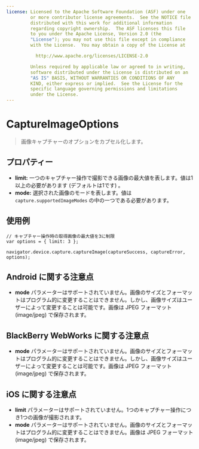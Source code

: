 ```yaml
---
license: Licensed to the Apache Software Foundation (ASF) under one
         or more contributor license agreements.  See the NOTICE file
         distributed with this work for additional information
         regarding copyright ownership.  The ASF licenses this file
         to you under the Apache License, Version 2.0 (the
         "License"); you may not use this file except in compliance
         with the License.  You may obtain a copy of the License at

           http://www.apache.org/licenses/LICENSE-2.0

         Unless required by applicable law or agreed to in writing,
         software distributed under the License is distributed on an
         "AS IS" BASIS, WITHOUT WARRANTIES OR CONDITIONS OF ANY
         KIND, either express or implied.  See the License for the
         specific language governing permissions and limitations
         under the License.
---
```


CaptureImageOptions
===================

> 画像キャプチャーのオプションをカプセル化します。

プロパティー
----------

- __limit:__ 一つのキャプチャー操作で撮影できる画像の最大値を表します。値は1以上の必要があります (デフォルトは1です) 。
- __mode:__ 選択された画像のモードを表します。値は `capture.supportedImageModes` の中の一つである必要があります。

使用例
-------------

    // キャプチャー操作時の取得画像の最大値を3に制限
    var options = { limit: 3 };

    navigator.device.capture.captureImage(captureSuccess, captureError, options);

Android に関する注意点
--------------

- __mode__ パラメーターはサポートされていません。画像のサイズとフォーマットはプログラム的に変更することはできません。しかし、画像サイズはユーザーによって変更することは可能です。画像は JPEG フォーマット (image/jpeg) で保存されます。

BlackBerry WebWorks に関する注意点
--------------------------

- __mode__ パラメーターはサポートされていません。画像のサイズとフォーマットはプログラム的に変更することはできません。しかし、画像サイズはユーザーによって変更することは可能です。画像は JPEG フォーマット (image/jpeg) で保存されます。

iOS に関する注意点
----------

- __limit__ パラメーターはサポートされていません。1つのキャプチャー操作につき1つの画像が撮影されます。
- __mode__ パラメーターはサポートされていません。画像のサイズとフォーマットはプログラム的に変更することはできません。画像は JPEG フォーマット (image/jpeg) で保存されます。
